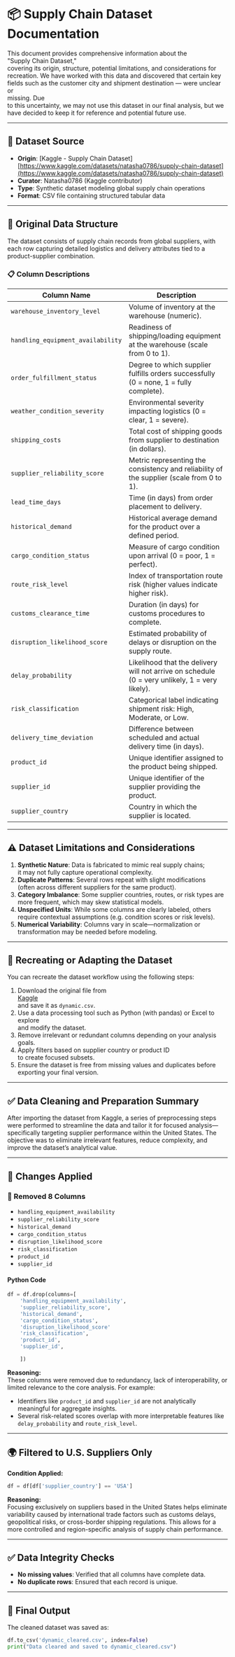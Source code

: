 
# 📦 Supply Chain Dataset Documentation

This document provides comprehensive information about the  
"Supply Chain Dataset,"  
covering its origin, structure, potential limitations, and considerations for  
recreation. We have worked with this data and discovered that certain key  
fields such as the customer city and shipment destination — were unclear or  
missing. Due  
to this uncertainty, we may not use this dataset in our final analysis, but we  
have decided to keep it for reference and potential future use.

---

## 📌 Dataset Source

- **Origin**: [Kaggle - Supply Chain Dataset]  
[https://www.kaggle.com/datasets/natasha0786/supply-chain-dataset](https://www.kaggle.com/datasets/natasha0786/supply-chain-dataset)  
- **Curator**: Natasha0786 (Kaggle contributor)  
- **Type**: Synthetic dataset modeling global supply chain operations  
- **Format**: CSV file containing structured tabular data  

---

## 🧱 Original Data Structure

The dataset consists of supply chain records from global suppliers, with each row
capturing detailed logistics and delivery attributes tied to a product-supplier
combination.

### 📋 Column Descriptions
<!-- markdownlint-disable MD013 -->

| Column Name                     | Description                                                                                 |
|--------------------------------|---------------------------------------------------------------------------------------------|
| `warehouse_inventory_level`    | Volume of inventory at the warehouse (numeric).                                             |
| `handling_equipment_availability` | Readiness of shipping/loading equipment at the warehouse (scale from 0 to 1).              |
| `order_fulfillment_status`     | Degree to which supplier fulfills orders successfully (0 = none, 1 = fully complete).       |
| `weather_condition_severity`   | Environmental severity impacting logistics (0 = clear, 1 = severe).                         |
| `shipping_costs`               | Total cost of shipping goods from supplier to destination (in dollars).                     |
| `supplier_reliability_score`   | Metric representing the consistency and reliability of the supplier (scale from 0 to 1).    |
| `lead_time_days`               | Time (in days) from order placement to delivery.                                            |
| `historical_demand`            | Historical average demand for the product over a defined period.                            |
| `cargo_condition_status`       | Measure of cargo condition upon arrival (0 = poor, 1 = perfect).                            |
| `route_risk_level`             | Index of transportation route risk (higher values indicate higher risk).                    |
| `customs_clearance_time`       | Duration (in days) for customs procedures to complete.                                      |
| `disruption_likelihood_score`  | Estimated probability of delays or disruption on the supply route.                          |
| `delay_probability`            | Likelihood that the delivery will not arrive on schedule (0 = very unlikely, 1 = very likely). |
| `risk_classification`          | Categorical label indicating shipment risk: High, Moderate, or Low.                         |
| `delivery_time_deviation`      | Difference between scheduled and actual delivery time (in days).                            |
| `product_id`                   | Unique identifier assigned to the product being shipped.                                    |
| `supplier_id`                  | Unique identifier of the supplier providing the product.                                    |
| `supplier_country`             | Country in which the supplier is located.                                                   |

<!-- markdownlint-enable MD013 -->

---

## ⚠️ Dataset Limitations and Considerations

1. **Synthetic Nature**: Data is fabricated to mimic real supply chains;  
   it may not fully capture operational complexity.  
2. **Duplicate Patterns**: Several rows repeat with slight modifications  
   (often across different suppliers for the same product).  
3. **Category Imbalance**: Some supplier countries, routes, or risk types are  
   more frequent, which may skew statistical models.  
4. **Unspecified Units**: While some columns are clearly labeled, others require
   contextual assumptions (e.g. condition scores or risk levels).  
5. **Numerical Variability**: Columns vary in scale—normalization or  
   transformation may be needed before modeling.  

---

## 🔁 Recreating or Adapting the Dataset

You can recreate the dataset workflow using the following steps:

1. Download the original file from  
   [Kaggle](https://www.kaggle.com/datasets/natasha0786/supply-chain-dataset)  
   and save it as `dynamic.csv`.  
2. Use a data processing tool such as Python (with pandas) or Excel to explore  
   and modify the dataset.  
3. Remove irrelevant or redundant columns depending on your analysis goals.  
4. Apply filters based on supplier country or product ID  
   to create focused subsets.  
5. Ensure the dataset is free from missing values and duplicates before  
   exporting your final version.  

---

## ✅ Data Cleaning and Preparation Summary

After importing the dataset from Kaggle, a series of preprocessing steps were
performed to streamline the data and tailor it for focused analysis—
specifically targeting supplier performance within the United States. The
objective was to eliminate irrelevant features, reduce complexity, and improve
the dataset’s analytical value.

---

## 🔧 Changes Applied

### 🔹 Removed 8 Columns

- `handling_equipment_availability`  
- `supplier_reliability_score`  
- `historical_demand`  
- `cargo_condition_status`  
- `disruption_likelihood_score`  
- `risk_classification`  
- `product_id`  
- `supplier_id`  

#### Python Code

```python
df = df.drop(columns=[
    'handling_equipment_availability', 
    'supplier_reliability_score',
    'historical_demand',
    'cargo_condition_status',
    'disruption_likelihood_score'
    'risk_classification',
    'product_id',
    'supplier_id',

    ])
```

**Reasoning:**  
These columns were removed due to redundancy, lack of interoperability, or limited
relevance to the core analysis. For example:

- Identifiers like `product_id` and `supplier_id` are not analytically  
  meaningful for aggregate insights.  
- Several risk-related scores overlap with more interpretable features like
  `delay_probability` and `route_risk_level`.

---

## 🌍 Filtered to U.S. Suppliers Only

**Condition Applied:**  

```python
df = df[df['supplier_country'] == 'USA']
```

**Reasoning:**  
Focusing exclusively on suppliers based in the United States helps eliminate
variability caused by international trade factors such as customs delays,
geopolitical risks, or cross-border shipping regulations. This allows for a more
controlled and region-specific analysis of supply chain performance.

---

## ✅ Data Integrity Checks

- **No missing values**: Verified that all columns have complete data.  
- **No duplicate rows**: Ensured that each record is unique.  

---

## 💾 Final Output

The cleaned dataset was saved as:

```python
df.to_csv('dynamic_cleared.csv', index=False)
print("Data cleared and saved to dynamic_cleared.csv")
```
